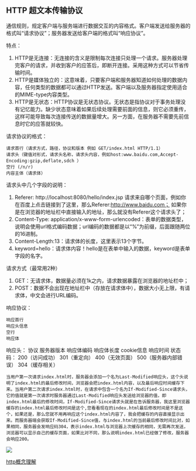## HTTP 超文本传输协议
通信规则，规定客户端与服务端进行数据交互的内容格式。客户端发送给服务器的格式叫“请求协议”；服务器发送给客户端的格式叫“响应协议”。

特点：
1. HTTP是无连接：无连接的含义是限制每次连接只处理一个请求。服务器处理完客户的请求，并收到客户的应答后，即断开连接。采用这种方式可以节省传输时间。
2. HTTP是媒体独立的：这意味着，只要客户端和服务器知道如何处理的数据内容，任何类型的数据都可以通过HTTP发送。客户端以及服务器指定使用适合的MIME-type内容类型。
3. HTTP是无状态：HTTP协议是无状态协议。无状态是指协议对于事务处理没有记忆能力。缺少状态意味着如果后续处理需要前面的信息，则它必须重传，这样可能导致每次连接传送的数据量增大。另一方面，在服务器不需要先前信息时它的应答就较快。

请求协议的格式：
```
请求首行（请求方式，路径，协议和版本 例如 GET/index.html HTTP/1.1）
请求头（键值对形式，请求头名称，请求头内容，例如host:www.baidu.com,Accept-Encoding:gzip,deflate,sdch ）
空行 (/n/r)
内容主体（请求体）
```

请求头中几个字段的说明：
1. Referer: http://localhost:8080/hello/index.jsp 请求来自哪个页面，例如你在百度上点击链接到了这里，那么Referer:http://www.baidu.com； 如果你是在浏览器的地址栏中直接输入的地址，那么就没有Referer这个请求头了；
2. Content-Type: application/x-www-form-urlencoded：表单的数据类型，说明会使用url格式编码数据；url编码的数据都是以“%”为前缀，后面跟随两位的16进制。
3. Content-Length:13：请求体的长度，这里表示13个字节。
4. keyword=hello：请求体内容！hello是在表单中输入的数据，keyword是表单字段的名字。


请求方式（最常用2种）
1. GET：无请求体，数据量必须在1k之内，请求数据暴露在浏览器的地址栏中；
2. POST：数据不会出现在地址栏中（存放在请求体中），数据大小无上限，有请求体，中文会进行URL编码。


响应协议：
```
响应首行
响应头信息
空行
响应体
```
响应头： 协议 服务器版本 响应体编码 响应体长度 cookie信息 响应时间
状态码： 200（访问成功） 301（重定向） 400（无效页面） 500（服务器内部错误）
304（缓存相关）
```
当用户第一次请求index.html时，服务器会添加一个名为Last-Modified响应头，这个头说明了index.html的最后修改时间，浏览器会把index.html内容，以及最后响应时间缓存下来。当用户第二次请求index.html时，在请求中包含一个名为If-Modified-Since请求头，它的值就是第一次请求时服务器通过Last-Modified响应头发送给浏览器的值，即index.html最后的修改时间，If-Modified-Since请求头就是在告诉服务器，我这里浏览器缓存的index.html最后修改时间是这个,您看看现在的index.html最后修改时间是不是这个，如果还是，那么您就不用再响应这个index.html内容了，我会把缓存的内容直接显示出来。而服务器端会获取If-Modified-Since值，与index.html的当前最后修改时间比对，如果相同，服务器会发响应码304，表示index.html与浏览器上次缓存的相同，无需再次发送，浏览器可以显示自己的缓存页面，如果比对不同，那么说明index.html已经做了修改，服务器会响应200。
```
![](https://images2015.cnblogs.com/blog/877318/201610/877318-20161026162455218-1166783413.png)

[http概念理解](http://www.cnblogs.com/yuanchenqi/articles/6000358.html)
